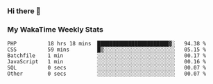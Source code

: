### Hi there 👋

<!--
**royschrauwen/royschrauwen** is a ✨ _special_ ✨ repository because its `README.md` (this file) appears on your GitHub profile.

Here are some ideas to get you started:

- 🔭 I’m currently working on ...
- 🌱 I’m currently learning ...
- 👯 I’m looking to collaborate on ...
- 🤔 I’m looking for help with ...
- 💬 Ask me about ...
- 📫 How to reach me: ...
- 😄 Pronouns: ...
- ⚡ Fun fact: ...
-->


### My WakaTime Weekly Stats
<!--START_SECTION:waka-->

```text
PHP          18 hrs 18 mins  ███████████████████████▓░   94.38 %
CSS          59 mins         █▒░░░░░░░░░░░░░░░░░░░░░░░   05.15 %
Batchfile    1 min           ░░░░░░░░░░░░░░░░░░░░░░░░░   00.17 %
JavaScript   1 min           ░░░░░░░░░░░░░░░░░░░░░░░░░   00.16 %
SQL          0 secs          ░░░░░░░░░░░░░░░░░░░░░░░░░   00.07 %
Other        0 secs          ░░░░░░░░░░░░░░░░░░░░░░░░░   00.07 %
```

<!--END_SECTION:waka-->
